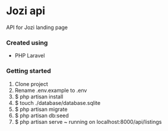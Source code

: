 # Jozi api

API for Jozi landing page

### Created using

- PHP Laravel

### Getting started

1. Clone project
2. Rename .env.example to .env
3. $ php artisan install
4. $ touch ./database/database.sqlite
5. $ php artisan migrate
6. $ php artisan db:seed
7. $ php artisan serve ~ running on localhost:8000/api/listings